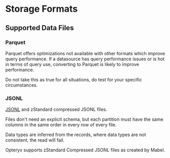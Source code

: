 # Storage Formats

## Supported Data Files

### Parquet

Parquet offers optimizations not available with other formats which improve query performance. If a datasource has query performance issues or is hot in terms of query use, converting to Parquet is likely to improve performance.

Do not take this as true for all situations, do test for your specific circumstances.

### JSONL

[JSONL](https://jsonlines.org/) and zStandard compressed JSONL files.

Files don't need an explicit schema, but each partition must have the same columns in the same order in every row of every file.

Data types are inferred from the records, where data types are not consistent, the read will fail.

Opteryx supports zStandard Compressed JSONL files as created by Mabel.